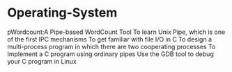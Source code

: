 # Operating-System
pWordcount:A Pipe-based WordCount Tool
To learn Unix Pipe, which is one of the first IPC mechanisms
To get familiar with file I/O in C
To design a multi-process program in which there are two cooperating processes
To Implement a C program using ordinary pipes
Use the GDB tool to debug your C program in Linux
